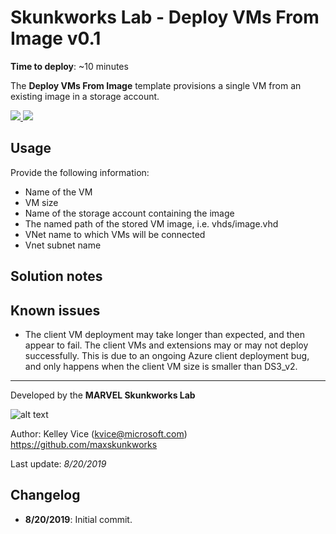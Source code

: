 ﻿# Skunkworks Lab - Deploy VMs From Image v0.1

**Time to deploy**: ~10 minutes

The **Deploy VMs From Image** template provisions a single VM from an existing image in a storage account.

<a href="https://portal.azure.com/#create/Microsoft.Template/uri/https%3A%2F%2Fraw.githubusercontent.com%2Foualabadmins%2Flab_deploy%2Fmaster%2Fvm-from-image-public%2Fazuredeploy.json" target="_blank">
<img src="http://azuredeploy.net/deploybutton.png"/>
</a>
<a href="http://armviz.io/#/?load=https%3A%2F%2Fraw.githubusercontent.com%2Foualabadmins%2Flab_deploy%2Fmaster%2Fvm-from-image-public%2Fazuredeploy.json" target="_blank">
<img src="http://armviz.io/visualizebutton.png"/>
</a>

## Usage

Provide the following information:

+ Name of the VM
+ VM size
+ Name of the storage account containing the image
+ The named path of the stored VM image, i.e. vhds/image.vhd
+ VNet name to which VMs will be connected
+ Vnet subnet name

## Solution notes

## Known issues

+ The client VM deployment may take longer than expected, and then appear to fail. The client VMs and extensions may or may not deploy successfully. This is due to an ongoing Azure client deployment bug, and only happens when the client VM size is smaller than DS3_v2.

___
Developed by the **MARVEL Skunkworks Lab**

![alt text](images/maxskunkworkslogo-small.jpg "MAX Skunkworks")

Author: Kelley Vice (kvice@microsoft.com)  
https://github.com/maxskunkworks

Last update: _8/20/2019_

## Changelog

+ **8/20/2019**:  Initial commit.
